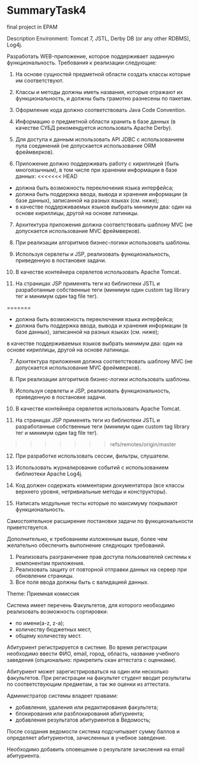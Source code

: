 # SummaryTask4
final project in EPAM

Description
Environment: Tomcat 7, JSTL, Derby DB (or any other RDBMS), Log4j.

Разработать WEB-приложение, которое поддерживает заданную функциональность.
Требования к реализации следующие:

1. На основе сущностей предметной области создать классы которые им соответствуют.

2. Классы и методы должны иметь названия, которые отражают их функциональность, и должны быть грамотно разнесены по пакетам.

3. Оформление кода должно соответствовать Java Code Convention.

4. Информацию о предметной области хранить в базе данных (в качестве СУБД рекомендуется использовать Apache Derby).

5. Для доступа к данным использовать API JDBC с использованием пула соединений (не допускается использование ORM фреймверков).

6. Приложение должно поддерживать работу с кириллицей (быть многоязычным), в том числе при хранении информации в базе данных:
<<<<<<< HEAD

- должна быть возможность переключения языка интерфейса;
- должна быть поддержка ввода, вывода и хранения информации (в базе данных), записанной на разных языках (см. ниже);
- в качестве поддерживаемых языков выбрать минимум два: один на основе кириллицы, другой на основе латиницы.

7. Архитектура приложения должна соответствовать шаблону MVC (не допускается использование MVC фреймверков).

8. При реализации алгоритмов бизнес-логики использовать шаблоны.

9. Используя сервлеты и JSP, реализовать функциональность, приведенную в постановке задачи.

10. В качестве контейнера сервлетов использовать Apache Tomcat.

11. На страницах JSP применять теги из библиотеки JSTL и разработанные собственные теги (минимум один custom tag library тег и минимум один tag file тег).

=======
- должна быть возможность переключения языка интерфейса;
- должна быть поддержка ввода, вывода и хранения информации (в базе данных), записанной на разных языках (см. ниже);

в качестве поддерживаемых языков выбрать минимум два: один на основе кириллицы, другой на основе латиницы.

7. Архитектура приложения должна соответствовать шаблону MVC (не допускается использование MVC фреймверков).

8. При реализации алгоритмов бизнес-логики использовать шаблоны.

9. Используя сервлеты и JSP, реализовать функциональность, приведенную в постановке задачи.

10. В качестве контейнера сервлетов использовать Apache Tomcat.

11. На страницах JSP применять теги из библиотеки JSTL и разработанные собственные теги (минимум один custom tag library тег и минимум один tag file тег).
>>>>>>> refs/remotes/origin/master
12. При разработке использовать сессии, фильтры, слушатели.

13. Использовать журналирование событий с использованием библиотеки Apache Log4j.

14. Код должен содержать комментарии документатора (все классы верхнего уровня, нетривиальные методы и конструкторы).

15. Написать модульные тесты которые по максимуму покрывают функциональность.

Самостоятельное расширение постановки задачи по функциональности приветствуется.

Дополнительно, к требованиям изложенным выше, более чем желательно обеспечить выполнение следующих требований.

1. Реализовать разграничение прав доступа пользователей системы к компонентам приложения.
2. Реализовать защиту от повторной отправки данных на сервер при обновлении страницы.
3. Все поля ввода должны быть с валидацией данных.

Theme: Приемная комиссия

Система имеет перечень Факультетов, для которого необходимо реализовать возможность сортировки:

- по имени(a-z, z-a);
- количеству бюджетных мест,
- общему количеству мест.

Абитуриент регистрируется в системе. Во время регистрации необходимо ввести ФИО, email, город, область, название учебного заведения (опционально: прикрепить скан аттестата с оценками).

Абитуриент может зарегистрироваться на один или несколько факультетов. При регистрации на факультет студент вводит результаты по соответствующим предметам, а так же оценки из аттестата.

Администратор системы владеет правами:

- добавления, удаления или редактирования факультета;
- блокирования или разблокирования абитуриента;
- добавления результатов абитуриентов в Ведомость;

После создания ведомости система подсчитывает сумму баллов и определяет абитуриентов, зачисленных в учебное заведение.

Необходимо добавить оповещение о результате зачисления на email абитуриента.
